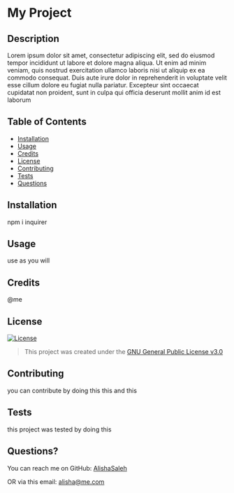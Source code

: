 # My Project

  ## Description

  Lorem ipsum dolor sit amet, consectetur adipiscing elit, sed do eiusmod tempor incididunt ut labore et dolore magna aliqua. Ut enim ad minim veniam, quis nostrud exercitation ullamco laboris nisi ut aliquip ex ea commodo consequat. Duis aute irure dolor in reprehenderit in voluptate velit esse cillum dolore eu fugiat nulla pariatur. Excepteur sint occaecat cupidatat non proident, sunt in culpa qui officia deserunt mollit anim id est laborum

  ## Table of Contents
  
  * [Installation](#installation)
  * [Usage](#usage)
  * [Credits](#credits)
  * [License](#license)
  * [Contributing](#contributing)
  * [Tests](#tests)
  * [Questions](#questions)
  
  ## Installation
  npm i inquirer

  ## Usage
  use as you will

  ## Credits
  @me

  ## License
  [![License](https://img.shields.io/badge/license-GNU-green.svg)](https://shields.io/)


  > This project was created under the [GNU General Public License v3.0](https://www.gnu.org/licenses/gpl-3.0.en.html)

  ## Contributing 
  you can contribute by doing this this and this

  ## Tests
  this project was tested by doing this

  ## Questions?
  You can reach me on GitHub:
  [AlishaSaleh](https://github.com/AlishaSaleh)
  
 OR via this email:
  alisha@me.com
  
  